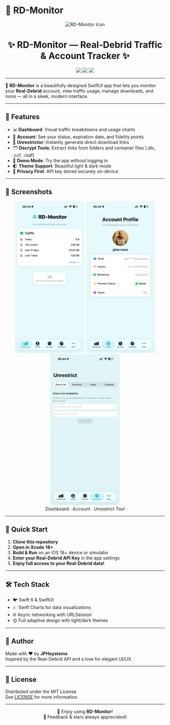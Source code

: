 # 🚀 RD-Monitor

<p align="center">
  <img src="https://img.icons8.com/fluency/96/monitor.png" width="96" alt="RD-Monitor Icon" />
</p>

<h1 align="center">✨ RD-Monitor — Real-Debrid Traffic & Account Tracker ✨</h1>

<p align="center">
  <a href="#"><img src="https://img.shields.io/badge/Real--Debrid-Usage-blueviolet?style=for-the-badge&logo=icloud" /></a>
  <a href="#"><img src="https://img.shields.io/badge/SwiftUI-%F0%9F%90%8C-blue?style=for-the-badge&logo=swift" /></a>
  <a href="#"><img src="https://img.shields.io/badge/iOS-18+-green?style=for-the-badge&logo=apple" /></a>
</p>

---

🎉 **RD-Monitor** is a beautifully designed SwiftUI app that lets you monitor your **Real-Debrid** account, view traffic usage, manage downloads, and more — all in a sleek, modern interface.

---

## 🌟 Features

- 📊 **Dashboard**: Visual traffic breakdowns and usage charts
- 👤 **Account**: See your status, expiration date, and fidelity points
- 🔗 **Unrestrictor**: Instantly generate direct download links
- 🗂️ **Decrypt Tools**: Extract links from folders and container files (.dlc, .ccf, .rsdf)
- 🧪 **Demo Mode**: Try the app without logging in
- 🌓 **Theme Support**: Beautiful light & dark mode
- 🔐 **Privacy First**: API key stored securely on-device

---

## 📸 Screenshots

<p align="center">
  <img src="docs/screenshot_dashboard.png" width="220" alt="Dashboard Screenshot" />
  <img src="docs/screenshot_account.png" width="220" alt="Account Screenshot" />
  <img src="docs/screenshot_unrestrict.png" width="220" alt="Unrestrict Tool Screenshot" />
  <br/>
  <i>Dashboard · Account · Unrestrict Tool</i>
</p>

---

## 🚀 Quick Start

1. **Clone this repository**
2. **Open in Xcode 18+**
3. **Build & Run** on an iOS 18+ device or simulator
4. **Enter your Real-Debrid API Key** in the app settings
5. **Enjoy full access to your Real-Debrid data!**

---

## 🛠️ Tech Stack

- 🐦 Swift 6 & SwiftUI
- 📈 Swift Charts for data visualizations
- 🌐 Async networking with URLSession
- 🌞 Full adaptive design with light/dark themes

---

## 🙌 Author

Made with ❤️ by **JPHsystems**  
Inspired by the Real-Debrid API and a love for elegant UI/UX.

---

## 📄 License

Distributed under the MIT License.  
See [LICENSE](LICENSE) for more information.

---

<p align="center">
  💙 Enjoy using <strong>RD-Monitor</strong>!  
  <br/>
  🚀 Feedback & stars always appreciated!
</p>
